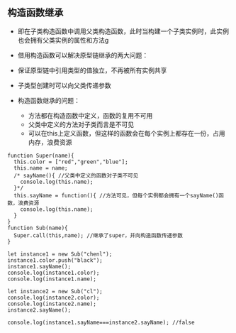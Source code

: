 ## 构造函数继承

- 即在子类构造函数中调用父类构造函数，此时当构建一个子类实例时，此实例也会拥有父类实例的属性和方法g

- 借用构造函数可以解决原型链继承的两大问题：
 - 保证原型链中引用类型的值独立，不再被所有实例共享
 - 子类型创建时可以向父类传递参数

- 构造函数继承的问题：
  - 方法都在构造函数中定义，函数的复用不可用
  - 父类中定义的方法对子类而言是不可见
  - 可以在this上定义函数，但这样的函数会在每个实例上都存在一份，占用内存，浪费资源
```
function Super(name){
  this.color = ["red","green","blue"];
  this.name = name;
  /* sayName(){ //父类中定义的函数对子类不可见
    console.log(this.name);
  }*/
  this.sayName = function(){ //方法可见，但每个实例都会拥有一个sayName()函数，浪费资源
    console.log(this.name);
  }
}
function Sub(name){
  Super.call(this,name); //继承了super，并向构造函数传递参数
}

let instance1 = new Sub("chenl");
instance1.color.push("black");
instance1.sayName();
console.log(instance1.color);
console.log(instance1.name);

let instance2 = new Sub("cl");
console.log(instance2.color);
console.log(instance2.name);
instance2.sayName();

console.log(instance1.sayName===instance2.sayName); //false
```